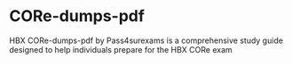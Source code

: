 # CORe-dumps-pdf
HBX CORe-dumps-pdf by Pass4surexams is a comprehensive study guide designed to help individuals prepare for the HBX CORe exam
